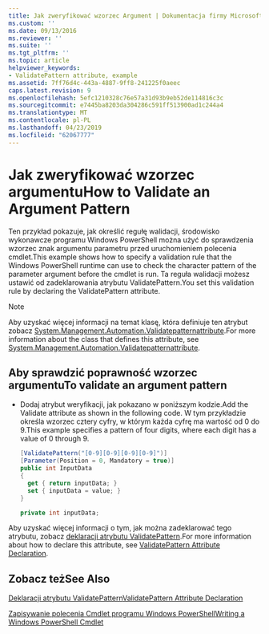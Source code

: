 ```yaml
---
title: Jak zweryfikować wzorzec Argument | Dokumentacja firmy Microsoft
ms.custom: ''
ms.date: 09/13/2016
ms.reviewer: ''
ms.suite: ''
ms.tgt_pltfrm: ''
ms.topic: article
helpviewer_keywords:
- ValidatePattern attribute, example
ms.assetid: 7ff76d4c-443a-4887-9ff8-241225f0aeec
caps.latest.revision: 9
ms.openlocfilehash: 5efc1210328c76e57a31d93b9eb52de114816c3c
ms.sourcegitcommit: e7445ba8203da304286c591ff513900ad1c244a4
ms.translationtype: MT
ms.contentlocale: pl-PL
ms.lasthandoff: 04/23/2019
ms.locfileid: "62067777"
---
```

# <a name="how-to-validate-an-argument-pattern"></a><span data-ttu-id="f4a6c-102">Jak zweryfikować wzorzec argumentu</span><span class="sxs-lookup"><span data-stu-id="f4a6c-102">How to Validate an Argument Pattern</span></span>

<span data-ttu-id="f4a6c-103">Ten przykład pokazuje, jak określić regułę walidacji, środowisko wykonawcze programu Windows PowerShell można użyć do sprawdzenia wzorzec znak argumentu parametru przed uruchomieniem polecenia cmdlet.</span><span class="sxs-lookup"><span data-stu-id="f4a6c-103">This example shows how to specify a validation rule that the Windows PowerShell runtime can use to check the character pattern of the parameter argument before the cmdlet is run.</span></span> <span data-ttu-id="f4a6c-104">Ta reguła walidacji możesz ustawić od zadeklarowania atrybutu ValidatePattern.</span><span class="sxs-lookup"><span data-stu-id="f4a6c-104">You set this validation rule by declaring the ValidatePattern attribute.</span></span>

> [!NOTE]
> <span data-ttu-id="f4a6c-105">Aby uzyskać więcej informacji na temat klasę, która definiuje ten atrybut zobacz [System.Management.Automation.Validatepatternattribute](/dotnet/api/System.Management.Automation.ValidatePatternAttribute).</span><span class="sxs-lookup"><span data-stu-id="f4a6c-105">For more information about the class that defines this attribute, see [System.Management.Automation.Validatepatternattribute](/dotnet/api/System.Management.Automation.ValidatePatternAttribute).</span></span>

## <a name="to-validate-an-argument-pattern"></a><span data-ttu-id="f4a6c-106">Aby sprawdzić poprawność wzorzec argumentu</span><span class="sxs-lookup"><span data-stu-id="f4a6c-106">To validate an argument pattern</span></span>

- <span data-ttu-id="f4a6c-107">Dodaj atrybut weryfikacji, jak pokazano w poniższym kodzie.</span><span class="sxs-lookup"><span data-stu-id="f4a6c-107">Add the Validate attribute as shown in the following code.</span></span> <span data-ttu-id="f4a6c-108">W tym przykładzie określa wzorzec cztery cyfry, w którym każda cyfrę ma wartość od 0 do 9.</span><span class="sxs-lookup"><span data-stu-id="f4a6c-108">This example specifies a pattern of four digits, where each digit has a value of 0 through 9.</span></span>

    ```csharp
    [ValidatePattern("[0-9][0-9][0-9][0-9]")]
    [Parameter(Position = 0, Mandatory = true)]
    public int InputData
    {
      get { return inputData; }
      set { inputData = value; }
    }

    private int inputData;
    ```

<span data-ttu-id="f4a6c-109">Aby uzyskać więcej informacji o tym, jak można zadeklarować tego atrybutu, zobacz [deklaracji atrybutu ValidatePattern](./validatepattern-attribute-declaration.md).</span><span class="sxs-lookup"><span data-stu-id="f4a6c-109">For more information about how to declare this attribute, see [ValidatePattern Attribute Declaration](./validatepattern-attribute-declaration.md).</span></span>

## <a name="see-also"></a><span data-ttu-id="f4a6c-110">Zobacz też</span><span class="sxs-lookup"><span data-stu-id="f4a6c-110">See Also</span></span>

[<span data-ttu-id="f4a6c-111">Deklaracji atrybutu ValidatePattern</span><span class="sxs-lookup"><span data-stu-id="f4a6c-111">ValidatePattern Attribute Declaration</span></span>](./validatepattern-attribute-declaration.md)

[<span data-ttu-id="f4a6c-112">Zapisywanie polecenia Cmdlet programu Windows PowerShell</span><span class="sxs-lookup"><span data-stu-id="f4a6c-112">Writing a Windows PowerShell Cmdlet</span></span>](./writing-a-windows-powershell-cmdlet.md)
